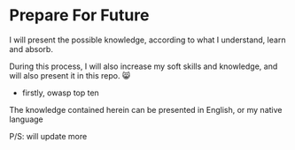# Prepare For Future
I will present the possible knowledge, according to what I understand, learn and absorb.

During this process, I will also increase my soft skills and knowledge, and will also present it in this repo. 😸

- firstly, owasp top ten

The knowledge contained herein can be presented in English, or my native language

P/S: will update more
